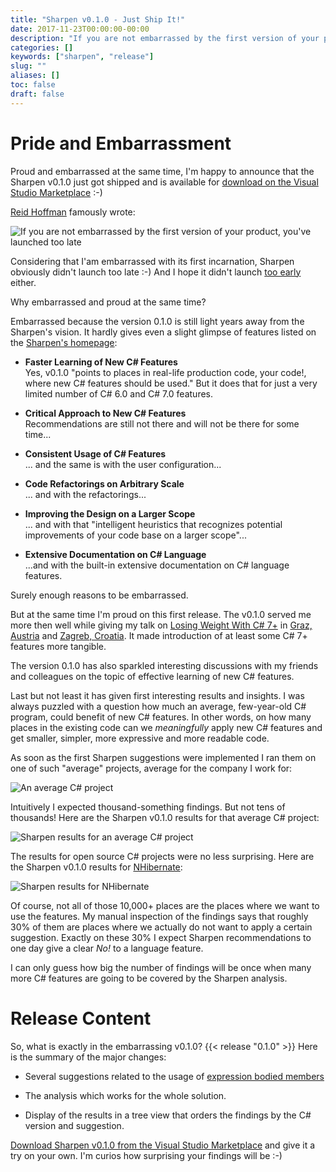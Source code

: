 ```yaml
---
title: "Sharpen v0.1.0 - Just Ship It!"
date: 2017-11-23T00:00:00-00:00
description: "If you are not embarrassed by the first version of your product, you've launched too late."
categories: []
keywords: ["sharpen", "release"]
slug: ""
aliases: []
toc: false
draft: false
---
```

# Pride and Embarrassment
Proud and embarrassed at the same time, I'm happy to announce that the Sharpen v0.1.0 just got shipped and is available for [download on the Visual Studio Marketplace](https://marketplace.visualstudio.com/items?itemName=ironcev.sharpen) :-)
 
[Reid Hoffman](https://en.wikipedia.org/wiki/Reid_Hoffman) famously wrote:

![If you are not embarrassed by the first version of your product, you've launched too late](/images/news/sharpen-v0.1.0-just-ship-it/if-you-are-not-embarrassed-by-the-first-version-of-your-product-youve-launched-too-late.png)

Considering that I'am embarrassed with its first incarnation, Sharpen obviously didn't launch too late :-) And I hope it didn't launch [too early](https://www.inc.com/neil-patel/why-i-totally-disagree-with-just-ship-it-startup-mentality.html) either.

Why embarrassed and proud at the same time?

Embarrassed because the version 0.1.0 is still light years away from the Sharpen's vision. It hardly gives even a slight glimpse of features listed on the [Sharpen's homepage](http://sharpen.rocks):

- **Faster Learning of New C# Features**<br/>
Yes, v0.1.0 "points to places in real-life production code, your code!, where new C# features should be used." But it does that for just a very limited number of C# 6.0 and C# 7.0 features.

- **Critical Approach to New C# Features**<br/>
Recommendations are still not there and will not be there for some time...

- **Consistent Usage of C# Features**<br/>
... and the same is with the user configuration...

- **Code Refactorings on Arbitrary Scale**<br/>
... and with the refactorings...

- **Improving the Design on a Larger Scope**<br/>
... and with that "intelligent heuristics that recognizes potential improvements of your code base on a larger scope"...

- **Extensive Documentation on C# Language**<br/>
...and with the built-in extensive documentation on C# language features.

Surely enough reasons to be embarrassed.

But at the same time I'm proud on this first release. The v0.1.0 served me more then well while giving my talk on [Losing Weight With C# 7+](https://github.com/ironcev/public-talks/tree/master/LosingWeightWithCSharp7%2B) in [Graz, Austria](https://www.meetup.com/MicrosoftDeveloperGraz/events/243975926/) and [Zagreb, Croatia](https://www.meetup.com/devugzg/events/244521212/). It made introduction of at least some C# 7+ features more tangible.

The version 0.1.0 has also sparkled interesting discussions with my friends and colleagues on the topic of effective learning of new C# features.

Last but not least it has given first interesting results and insights. I was always puzzled with a question how much an average, few-year-old C# program, could benefit of new C# features. In other words, on how many places in the existing code can we *meaningfully* apply new C# features and get smaller, simpler, more expressive and more readable code.

As soon as the first Sharpen suggestions were implemented I ran them on one of such "average" projects, average for the company I work for:

![An average C# project](/images/news/sharpen-v0.1.0-just-ship-it/average-csharp-project.png)

Intuitively I expected thousand-something findings. But not tens of thousands! Here are the Sharpen v0.1.0 results for that average C# project:

![Sharpen results for an average C# project](/images/news/sharpen-v0.1.0-just-ship-it/sharpen-results-for-an-average-csharp-project.png)

The results for open source C# projects were no less surprising. Here are the Sharpen v0.1.0 results for [NHibernate](http://nhibernate.info/):

![Sharpen results for NHibernate](/images/news/sharpen-v0.1.0-just-ship-it/sharpen-results-for-nhibernate.png)

Of course, not all of those 10,000+ places are the places where we want to use the features. My manual inspection of the findings says that roughly 30% of them are places where we actually do not want to apply a certain suggestion. Exactly on these 30% I expect Sharpen recommendations to one day give a clear *No!* to a language feature.

I can only guess how big the number of findings will be once when many more C# features are going to be covered by the Sharpen analysis.

# Release Content
So, what is exactly in the embarrassing v0.1.0? {{< release "0.1.0" >}} Here is the summary of the major changes:

- Several suggestions related to the usage of [expression bodied members](https://docs.microsoft.com/en-us/dotnet/csharp/programming-guide/statements-expressions-operators/expression-bodied-members)

- The analysis which works for the whole solution.

- Display of the results in a tree view that orders the findings by the C# version and suggestion.

[Download Sharpen v0.1.0 from the Visual Studio Marketplace](https://marketplace.visualstudio.com/items?itemName=ironcev.sharpen) and give it a try on your own. I'm curios how surprising your findings will be :-)